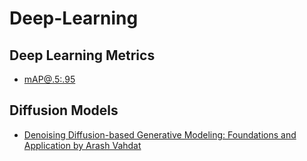 # Deep-Learning

## Deep Learning Metrics
* [mAP@.5:.95]()


## Diffusion Models
* [Denoising Diffusion-based Generative Modeling: Foundations and Application by Arash Vahdat]()

